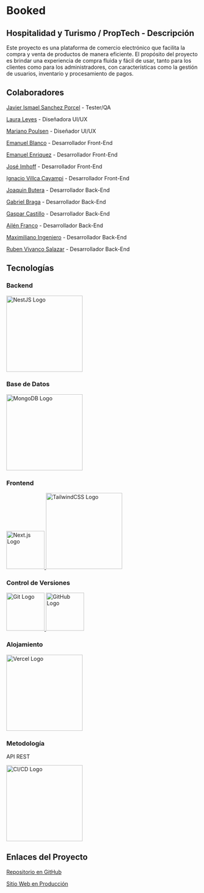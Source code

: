 # Booked

## Hospitalidad y Turismo / PropTech - Descripción

Este proyecto es una plataforma de comercio electrónico que facilita la compra y venta de productos de manera eficiente. El propósito del proyecto es brindar una experiencia de compra fluida y fácil de usar, tanto para los clientes como para los administradores, con características como la gestión de usuarios, inventario y procesamiento de pagos.

## Colaboradores

<a href="https://www.linkedin.com/in/enlace1/" target="_blank">Javier Ismael Sanchez Porcel</a> - Tester/QA

<a href="https://www.linkedin.com/in/enlace2/" target="_blank">Laura Leyes</a> - Diseñadora UI/UX

<a href="https://www.linkedin.com/in/enlace3/" target="_blank">Mariano Poulsen</a> - Diseñador UI/UX

<a href="https://www.linkedin.com/in/blancoemanuel07/" target="_blank">Emanuel Blanco</a> - Desarrollador Front-End

<a href="https://www.linkedin.com/in/emaenriquez" target="_blank">Emanuel Enriquez</a> - Desarrollador Front-End

<a href="https://www.linkedin.com/in/enlace3/" target="_blank">José Imhoff</a> - Desarrollador Front-End

<a href="https://www.linkedin.com/in/enlace3/" target="_blank">Ignacio Villca Cayampi</a> - Desarrollador Front-End

<a href="https://www.linkedin.com/in/joaquin-butera-b8323020a/" target="_blank">Joaquin Butera</a> - Desarrollador Back-End

<a href="https://www.linkedin.com/in/gabriel-braga-24b546232/" target="_blank">Gabriel Braga</a> - Desarrollador Back-End

<a href="https://www.linkedin.com/in/isakidev/" target="_blank">Gaspar Castillo</a> - Desarrollador Back-End

<a href="https://www.linkedin.com/in/enlace3/" target="_blank">Ailén Franco</a> - Desarrollador Back-End

<a href="https://www.linkedin.com/in/enlace3/" target="_blank">Maximiliano Ingeniero</a> - Desarrollador Back-End

<a href="https://www.linkedin.com/in/rubenvivancosalazar/" target="_blank">Ruben Vivanco Salazar</a> - Desarrollador Back-End


## Tecnologías

<h3>Backend</h3>
<a href="https://nestjs.com" target="_blank">
    <img src="https://nestjs.com/img/logo_text.svg" alt="NestJS Logo" width="200">
</a>

<h3>Base de Datos</h3>
<a href="https://www.mongodb.com" target="_blank">
    <img src="https://webassets.mongodb.com/_com_assets/cms/mongodb_logo1-76twgcu2dm.png" alt="MongoDB Logo" width="200">
</a>

<h3>Frontend</h3>
<a href="https://nextjs.org" target="_blank">
    <img src="https://uxwing.com/wp-content/themes/uxwing/download/brands-and-social-media/nextjs-icon.png" alt="Next.js Logo" width="100">
</a>
<a href="https://tailwindcss.com" target="_blank">
    <img src="https://www.cdnlogo.com/logos/t/34/tailwind-css.svg" alt="TailwindCSS Logo" width="200">
</a>

<h3>Control de Versiones</h3>
<a href="https://git-scm.com" target="_blank">
    <img src="https://git-scm.com/images/logos/downloads/Git-Icon-1788C.png" alt="Git Logo" width="100">
</a>
<a href="https://github.com" target="_blank">
    <img src="https://seeklogo.com/images/G/github-logo-5F384D0265-seeklogo.com.png" alt="GitHub Logo" width="100">
</a>

<h3>Alojamiento</h3>
<a href="https://vercel.com" target="_blank">
    <img src="https://www.cdnlogo.com/logos/v/78/vercel.svg" alt="Vercel Logo" width="200">
</a>

<h3>Metodología</h3>
<p>API REST</p>
<a href="https://www.ci-cd.com" target="_blank">
    <img src="https://zupp.io/wp-content/uploads/2024/01/CiCd.png" alt="CI/CD Logo" width="200">
</a>


## Enlaces del Proyecto

<a href="https://github.com/No-Country-simulation/s18-24-t-node-react" target="_blank">Repositorio en GitHub</a>

<a href="https://www.sitio.com" target="_blank">Sitio Web en Producción</a>

